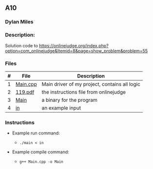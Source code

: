 ## A10
### Dylan Miles
### Description:
Solution code to https://onlinejudge.org/index.php?option=com_onlinejudge&Itemid=8&page=show_problem&problem=55

### Files

|   #   | File            | Description                                        |
| :---: | --------------- | -------------------------------------------------- |
|   1   | [Main.cpp](./Main.cpp)         | Main driver of my project, contains all logic      |
|   2   | [119.pdf](./119.pdf)         | the instructions file from onlinejudge      |
|   3   | [Main](./Main)         | a binary for the program      |
|   4   | [in](./in)         | an example input       |

### Instructions

- Example run command:
    - `./main < in`

- Example compile command:
    - `g++ Main.cpp -o Main`

